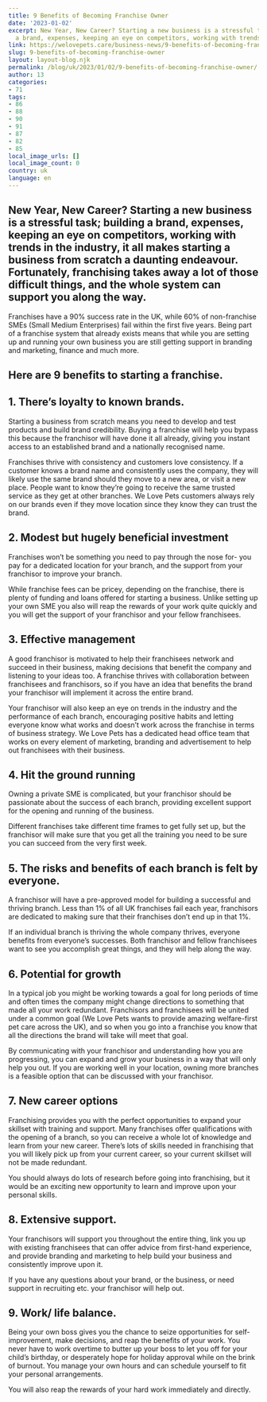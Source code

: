 ```yaml
---
title: 9 Benefits of Becoming Franchise Owner
date: '2023-01-02'
excerpt: New Year, New Career? Starting a new business is a stressful task; building
  a brand, expenses, keeping an eye on competitors, working with trends in…
link: https://welovepets.care/business-news/9-benefits-of-becoming-franchise-owner/
slug: 9-benefits-of-becoming-franchise-owner
layout: layout-blog.njk
permalink: /blog/uk/2023/01/02/9-benefits-of-becoming-franchise-owner/
author: 13
categories:
- 71
tags:
- 86
- 88
- 90
- 91
- 87
- 82
- 85
local_image_urls: []
local_image_count: 0
country: uk
language: en
---
```


## New Year, New Career? Starting a new business is a stressful task; building a brand, expenses, keeping an eye on competitors, working with trends in the industry, it all makes starting a business from scratch a daunting endeavour. Fortunately, franchising takes away a lot of those difficult things, and the whole system can support you along the way.

Franchises have a 90% success rate in the UK, while 60% of non-franchise SMEs (Small Medium Enterprises) fail within the first five years. Being part of a franchise system that already exists means that while you are setting up and running your own business you are still getting support in branding and marketing, finance and much more.

## Here are 9 benefits to starting a franchise.

## 1. **There’s loyalty to known brands.**

Starting a business from scratch means you need to develop and test products and build brand credibility. Buying a franchise will help you bypass this because the franchisor will have done it all already, giving you instant access to an established brand and a nationally recognised name.

Franchises thrive with consistency and customers love consistency. If a customer knows a brand name and consistently uses the company, they will likely use the same brand should they move to a new area, or visit a new place. People want to know they’re going to receive the same trusted service as they get at other branches. We Love Pets customers always rely on our brands even if they move location since they know they can trust the brand.

## 2. **Modest but hugely beneficial investment**

Franchises won’t be something you need to pay through the nose for- you pay for a dedicated location for your branch, and the support from your franchisor to improve your branch.

While franchise fees can be pricey, depending on the franchise, there is plenty of funding and loans offered for starting a business. Unlike setting up your own SME you also will reap the rewards of your work quite quickly and you will get the support of your franchisor and your fellow franchisees.

## 3. **Effective management**

A good franchisor is motivated to help their franchisees network and succeed in their business, making decisions that benefit the company and listening to your ideas too. A franchise thrives with collaboration between franchisees and franchisors, so if you have an idea that benefits the brand your franchisor will implement it across the entire brand.

Your franchisor will also keep an eye on trends in the industry and the performance of each branch, encouraging positive habits and letting everyone know what works and doesn’t work across the franchise in terms of business strategy. We Love Pets has a dedicated head office team that works on every element of marketing, branding and advertisement to help out franchisees with their business.

## 4. **Hit the ground running**

Owning a private SME is complicated, but your franchisor should be passionate about the success of each branch, providing excellent support for the opening and running of the business.

Different franchises take different time frames to get fully set up, but the franchisor will make sure that you get all the training you need to be sure you can succeed from the very first week.

## **5. The risks and benefits of each branch is felt by everyone.**

A franchisor will have a pre-approved model for building a successful and thriving branch. Less than 1% of all UK franchises fail each year, franchisors are dedicated to making sure that their franchises don’t end up in that 1%.

If an individual branch is thriving the whole company thrives, everyone benefits from everyone’s successes. Both franchisor and fellow franchisees want to see you accomplish great things, and they will help along the way.

## 6. **Potential for growth**

In a typical job you might be working towards a goal for long periods of time and often times the company might change directions to something that made all your work redundant. Franchisors and franchisees will be united under a common goal (We Love Pets wants to provide amazing welfare-first pet care across the UK), and so when you go into a franchise you know that all the directions the brand will take will meet that goal.

By communicating with your franchisor and understanding how you are progressing, you can expand and grow your business in a way that will only help you out. If you are working well in your location, owning more branches is a feasible option that can be discussed with your franchisor.

## 7. **New career options**

Franchising provides you with the perfect opportunities to expand your skillset with training and support. Many franchises offer qualifications with the opening of a branch, so you can receive a whole lot of knowledge and learn from your new career. There’s lots of skills needed in franchising that you will likely pick up from your current career, so your current skillset will not be made redundant.

You should always do lots of research before going into franchising, but it would be an exciting new opportunity to learn and improve upon your personal skills.

## 8. **Extensive support.**

Your franchisors will support you throughout the entire thing, link you up with existing franchisees that can offer advice from first-hand experience, and provide branding and marketing to help build your business and consistently improve upon it.

If you have any questions about your brand, or the business, or need support in recruiting etc. your franchisor will help out.

## 9. **Work/ life balance.**

Being your own boss gives you the chance to seize opportunities for self-improvement, make decisions, and reap the benefits of your work. You never have to work overtime to butter up your boss to let you off for your child’s birthday, or desperately hope for holiday approval while on the brink of burnout. You manage your own hours and can schedule yourself to fit your personal arrangements.

You will also reap the rewards of your hard work immediately and directly.